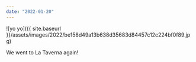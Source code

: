 ```yaml
---
date: "2022-01-20"
---
```


![yo yo]({{ site.baseurl }}/assets/images/2022/be158d49a13b638d35683d84457c12c224bf0f89.jpg)

We went to La Taverna again!
